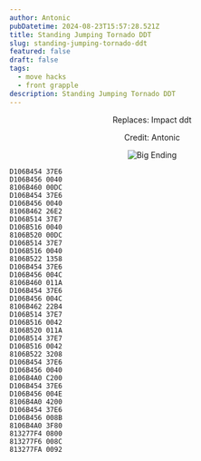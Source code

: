 ```yaml
---
author: Antonic
pubDatetime: 2024-08-23T15:57:28.521Z
title: Standing Jumping Tornado DDT
slug: standing-jumping-tornado-ddt
featured: false
draft: false
tags:
  - move hacks
  - front grapple
description: Standing Jumping Tornado DDT
---
```

<center>
Replaces: Impact ddt <p>
Credit: Antonic

![Big Ending](/assets/images/gifs/standing-jumping-tornado-ddt.gif)
</center>

```text
D106B454 37E6
D106B456 0040
8106B460 00DC
D106B454 37E6
D106B456 0040
8106B462 26E2
D106B514 37E7
D106B516 0040
8106B520 00DC
D106B514 37E7
D106B516 0040
8106B522 1358
D106B454 37E6
D106B456 004C
8106B460 011A
D106B454 37E6
D106B456 004C
8106B462 22B4
D106B514 37E7
D106B516 0042
8106B520 011A
D106B514 37E7
D106B516 0042
8106B522 3208
D106B454 37E6
D106B456 0040
8106B4A0 C200
D106B454 37E6
D106B456 004E
8106B4A0 4200
D106B454 37E6
D106B456 008B
8106B4A0 3F80
813277F4 0800
813277F6 008C
813277FA 0092
```
